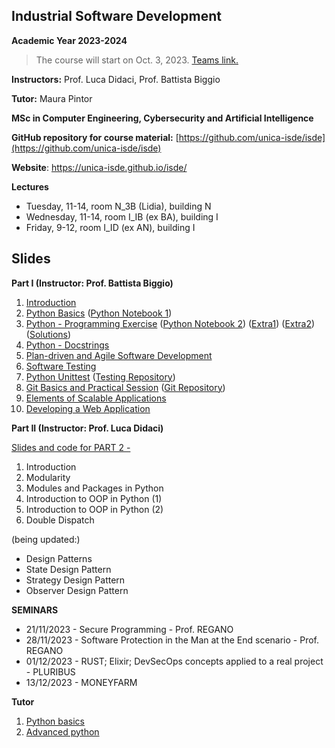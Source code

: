 ## Industrial Software Development
**Academic Year 2023-2024**

> The course will start on Oct. 3, 2023. [Teams link.](https://teams.microsoft.com/l/team/19%3au9YoM2FdMHYkS9pv9s9cAd9dcatDbmLHXCbZhna7VsI1%40thread.tacv2/conversations?groupId=c5a0a9f3-2ceb-4824-9935-1e26472579fa&tenantId=6bfa74cc-fe34-4d57-97d3-97fd6e0edee1)

**Instructors:** Prof. Luca Didaci, Prof. Battista Biggio

**Tutor:** Maura Pintor

**MSc in Computer Engineering, Cybersecurity and Artificial Intelligence**

**GitHub repository for course material:** [https://github.com/unica-isde/isde](https://github.com/unica-isde/isde)

**Website**: https://unica-isde.github.io/isde/

**Lectures**
- Tuesday, 11-14, room N_3B (Lidia), building N
- Wednesday, 11-14, room I_IB (ex BA), building I 
- Friday, 9-12, room I_ID (ex AN), building I 

## Slides
**Part I (Instructor: Prof. Battista Biggio)**

1. [Introduction](https://github.com/unica-isde/isde/blob/master/slides/01-Introduction.pdf) 
2. [Python Basics](https://github.com/unica-isde/isde/blob/master/slides/02-Python.pdf) ([Python Notebook 1](https://github.com/unica-isde/isde/blob/master/notebooks/lab01.ipynb)) 
3. [Python - Programming Exercise](https://github.com/unica-isde/isde/blob/master/slides/03-Python-MNIST.pdf) ([Python Notebook 2](https://github.com/unica-isde/isde/blob/master/notebooks/lab02.ipynb)) ([Extra1](https://github.com/unica-isde/isde/blob/master/programming-exercises/ISDe-programming-skills-01.pdf)) ([Extra2](https://github.com/unica-isde/isde/blob/master/programming-exercises/ISDe-programming-skills-02.pdf)) ([Solutions](https://github.com/unica-isde/isde/tree/master/src)) 
4. [Python - Docstrings](https://github.com/unica-isde/isde/blob/master/slides/04-Python-docstrings.pdf) 
5. [Plan-driven and Agile Software Development](https://github.com/unica-isde/isde/blob/master/slides/05-Agile.pdf) 
6. [Software Testing](https://github.com/unica-isde/isde/blob/master/slides/06-Testing.pdf) 
7. [Python Unittest](https://github.com/unica-isde/isde/blob/master/slides/07-Python-Unittest.pdf) ([Testing Repository](https://github.com/unica-isde/isde-testing))
8. [Git Basics and Practical Session](https://github.com/unica-isde/isde/blob/master/slides/08-Git.pdf) ([Git Repository](https://github.com/unica-isde/isde-git))
9. [Elements of Scalable Applications](https://github.com/unica-isde/isde/blob/master/slides/09-Scalable-Apps.pdf)
10. [Developing a Web Application](https://github.com/unica-isde/isde/blob/master/slides/10-Web-servers.pdf)

**Part II (Instructor: Prof. Luca Didaci)**

[Slides and code for PART 2 -](https://unicadrsi.sharepoint.com/:f:/s/MagistraleComputerEngineeringCybersecurityandAI1/EgAL-PGaxxRMrDVuHyCNfa4BgkPoEhv2FLkYkQYKMcTmfg?e=XxiCHl) 

1. Introduction 
2. Modularity 
3. Modules and Packages in Python
4. Introduction to OOP in Python (1)
5. Introduction to OOP in Python (2)
6. Double Dispatch

(being updated:)

* Design Patterns
* State Design Pattern
* Strategy Design Pattern
* Observer Design Pattern

**SEMINARS**

* 21/11/2023 - Secure Programming - Prof. REGANO 
* 28/11/2023 - Software Protection in the Man at the End scenario - Prof. REGANO
* 01/12/2023 - RUST; Elixir; DevSecOps concepts applied to a real project - PLURIBUS
* 13/12/2023 - MONEYFARM

**Tutor**

1. [Python basics](https://github.com/unica-isde/isde/blob/master/tutor/isde_tutoring_01.pdf)
2. [Advanced python](https://github.com/unica-isde/isde/blob/master/tutor/isde_tutoring_02.pdf)

